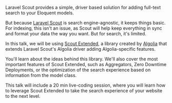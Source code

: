 Laravel Scout provides a simple, driver based solution for adding full-text search to your Eloquent models.

But because [Laravel Scout](https://laravel.com/docs/scout) is search engine-agnostic, it keeps things basic. For indexing, this isn't an issue, as Scout will help keep everything in sync and format your data the way you want. But for search, it's limited.

In this talk, we will be using [Scout Extended](https://github.com/algolia/scout-extended), a library created by [Algolia](https://www.algolia.com) that extends Laravel Scout's Algolia driver adding Algolia-specific features.

You'll learn about the ideas behind this library. We'll also cover the most important features of Scout Extended, such as Aggregators, Zero Downtime Deployments, or the optimization of the search experience based on information from the model class.

This talk will include a 20 min live-coding session, where you will learn how to leverage Scout Extended to take the search experience of your website to the next level.
